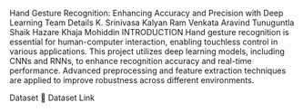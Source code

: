 Hand Gesture Recognition: Enhancing Accuracy and Precision with Deep Learning
Team Details
K. Srinivasa Kalyan Ram
Venkata Aravind Tunuguntla
Shaik Hazare Khaja Mohiddin
INTRODUCTION
Hand gesture recognition is essential for human-computer interaction, enabling touchless control in various applications. This project utilizes deep learning models, including CNNs and RNNs, to enhance recognition accuracy and real-time performance. Advanced preprocessing and feature extraction techniques are applied to improve robustness across different environments.

Dataset
📌 Dataset Link
